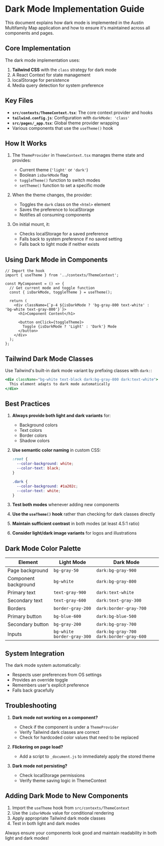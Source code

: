 # Dark Mode Implementation Guide

This document explains how dark mode is implemented in the Austin Multifamily Map application and how to ensure it's maintained across all components and pages.

## Core Implementation

The dark mode implementation uses:

1. **Tailwind CSS** with the `class` strategy for dark mode
2. A React Context for state management
3. localStorage for persistence
4. Media query detection for system preference

## Key Files

- **`src/contexts/ThemeContext.tsx`**: The core context provider and hooks
- **`tailwind.config.js`**: Configuration with `darkMode: 'class'`
- **`src/pages/_app.tsx`**: Global theme provider wrapping
- Various components that use the `useTheme()` hook

## How It Works

1. The `ThemeProvider` in `ThemeContext.tsx` manages theme state and provides:
   - Current theme (`'light'` or `'dark'`)
   - Boolean `isDarkMode` flag
   - `toggleTheme()` function to switch modes
   - `setTheme()` function to set a specific mode

2. When the theme changes, the provider:
   - Toggles the `dark` class on the `<html>` element
   - Saves the preference to localStorage
   - Notifies all consuming components

3. On initial mount, it:
   - Checks localStorage for a saved preference
   - Falls back to system preference if no saved setting
   - Falls back to light mode if neither exists

## Using Dark Mode in Components

```tsx
// Import the hook
import { useTheme } from '../contexts/ThemeContext';

const MyComponent = () => {
  // Get current mode and toggle function
  const { isDarkMode, toggleTheme } = useTheme();
  
  return (
    <div className={`p-4 ${isDarkMode ? 'bg-gray-800 text-white' : 'bg-white text-gray-800'}`}>
      <h1>Component Content</h1>
      
      <button onClick={toggleTheme}>
        Toggle {isDarkMode ? 'Light' : 'Dark'} Mode
      </button>
    </div>
  );
};
```

## Tailwind Dark Mode Classes

Use Tailwind's built-in dark mode variant by prefixing classes with `dark:`:

```jsx
<div className="bg-white text-black dark:bg-gray-800 dark:text-white">
  This element adapts to dark mode automatically
</div>
```

## Best Practices

1. **Always provide both light and dark variants** for:
   - Background colors
   - Text colors
   - Border colors
   - Shadow colors

2. **Use semantic color naming** in custom CSS:
   ```css
   :root {
     --color-background: white;
     --color-text: black;
   }
   
   .dark {
     --color-background: #1a202c;
     --color-text: white;
   }
   ```

3. **Test both modes** whenever adding new components

4. **Use the `useTheme()` hook** rather than checking for dark classes directly

5. **Maintain sufficient contrast** in both modes (at least 4.5:1 ratio)

6. **Consider light/dark image variants** for logos and illustrations

## Dark Mode Color Palette

| Element | Light Mode | Dark Mode |
|---------|------------|-----------|
| Page background | `bg-gray-50` | `dark:bg-gray-900` |
| Component background | `bg-white` | `dark:bg-gray-800` |
| Primary text | `text-gray-900` | `dark:text-white` |
| Secondary text | `text-gray-600` | `dark:text-gray-300` |
| Borders | `border-gray-200` | `dark:border-gray-700` |
| Primary button | `bg-blue-600` | `dark:bg-blue-500` |
| Secondary button | `bg-gray-200` | `dark:bg-gray-700` |
| Inputs | `bg-white border-gray-300` | `dark:bg-gray-700 dark:border-gray-600` |

## System Integration

The dark mode system automatically:
- Respects user preferences from OS settings
- Provides an override toggle
- Remembers user's explicit preference
- Falls back gracefully

## Troubleshooting

1. **Dark mode not working on a component?**
   - Check if the component is under a `ThemeProvider`
   - Verify Tailwind dark classes are correct
   - Check for hardcoded color values that need to be replaced

2. **Flickering on page load?**
   - Add a script to `_document.js` to immediately apply the stored theme

3. **Dark mode not persisting?**
   - Check localStorage permissions
   - Verify theme saving logic in ThemeContext

## Adding Dark Mode to New Components

1. Import the `useTheme` hook from `src/contexts/ThemeContext`
2. Use the `isDarkMode` value for conditional rendering
3. Apply appropriate Tailwind dark mode classes
4. Test in both light and dark modes

Always ensure your components look good and maintain readability in both light and dark modes!